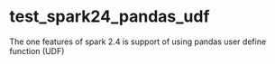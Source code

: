 # test_spark24_pandas_udf
The one features of spark 2.4 is support of using pandas user define function (UDF)
